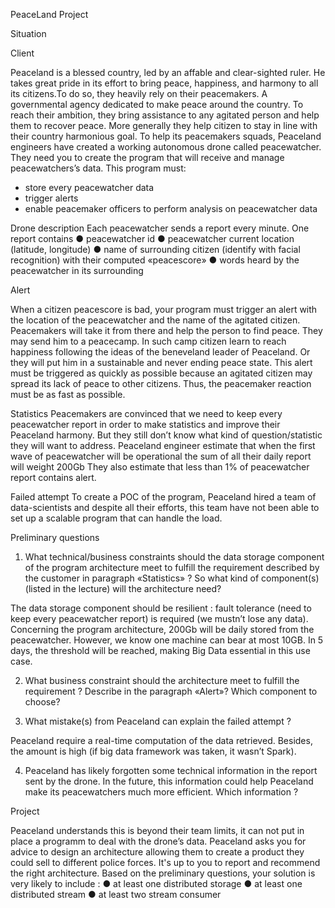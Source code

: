 PeaceLand Project 

Situation 
 

Client 
 

Peaceland is a blessed country, led by an affable and clear-sighted ruler. He takes great pride in its effort to bring peace, happiness, and harmony to all its citizens.To do so, they heavily rely on their peacemakers. A governmental agency dedicated to make peace around the country. To reach their ambition, they bring assistance to any agitated person and help them to recover peace. More generally they help citizen to stay in line with their country harmonious goal. To help its peacemakers squads, Peaceland engineers have created a working autonomous drone called peacewatcher. They need you to create the program that will receive and manage 
peacewatchers’s data. This program must: 
- store every peacewatcher data 
- trigger alerts 
- enable peacemaker officers to perform analysis on peacewatcher data 
 

Drone description 
Each peacewatcher sends a report every minute. 
One report contains 
● peacewatcher id 
● peacewatcher current location (latitude, longitude) 
● name of surrounding citizen (identify with facial recognition) with their 
computed «peacescore» 
● words heard by the peacewatcher in its surrounding 
 

Alert 

 
When a citizen peacescore is bad, your program must trigger an alert with the location of the peacewatcher and the name of the agitated citizen. 
Peacemakers will take it from there and help the person to find peace. 
They may send him to a peacecamp. In such camp citizen learn to reach 
happiness following the ideas of the beneveland leader of Peaceland. Or they will put him in a sustainable and never ending peace state. 
This alert must be triggered as quickly as possible because an agitated citizen may spread its lack of peace to other citizens. Thus, the peacemaker reaction must be as fast as possible. 

 
Statistics 
Peacemakers are convinced that we need to keep every peacewatcher report in 
order to make statistics and improve their Peaceland harmony. But they still don’t know what kind of question/statistic they will want to address. 
Peaceland engineer estimate that when the first wave of peacewatcher will be 
operational the sum of all their daily report will weight 200Gb 
They also estimate that less than 1% of peacewatcher report contains alert. 
 

Failed attempt 
To create a POC of the program, Peaceland hired a team of data-scientists and despite all their efforts, this team have not been able to set up a scalable program that can handle the load. 

 

Preliminary questions 
 

1) What technical/business constraints should the data storage component of the program architecture meet to fulfill the requirement described by the customer in paragraph «Statistics» ? So what kind of component(s) (listed in the lecture) will the architecture need? 
 

The data storage component should be resilient : fault tolerance (need to keep every peacewatcher report) is required (we mustn’t lose any data). Concerning the program architecture, 200Gb will be daily stored from the peacewatcher. However, we know one machine can bear at most 10GB. In 5 days, the threshold will be reached, making Big Data essential in this use case. 

 

 

2) What business constraint should the architecture meet to fulfill the requirement ? 
Describe in the paragraph «Alert»? Which component to choose? 

 
 

3) What mistake(s) from Peaceland can explain the failed attempt ? 

Peaceland require a real-time computation of the data retrieved. Besides, the amount is high (if big data framework was taken, it wasn’t Spark). 

 
4) Peaceland has likely forgotten some technical information in the report sent by the drone. In the future, this information could help Peaceland make its peacewatchers 
much more efficient. Which information ? 

 

 

Project 

 
Peaceland understands this is beyond their team limits, it can not put in place a programm to deal with the drone’s data. Peaceland asks you for advice to design an architecture allowing them to create a product they could sell to different police forces. 
It's up to you to report and recommend the right architecture. 
Based on the preliminary questions, your solution is very likely to include : 
● at least one distributed storage 
● at least one distributed stream 
● at least two stream consumer 
